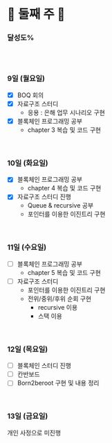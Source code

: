 # 📝 둘째 주 📝

### 달성도%

~~~
~~~

</br>

### 9일 (월요일)
- [x] BOQ 회의
- [x] 자료구조 스터디
  - 응용 : 은해 업무 시나리오 구현
- [x] 블록체인 프로그래밍 공부
  - chapter 3 복습 및 코드 구현

</br>

### 10일 (화요일)
- [x] 블록체인 프로그래밍 공부
  - chapter 4 복습 및 코드 구현
- [x] 자료구조 스터디 진행
  - Queue & recursive 공부
  - 포인터를 이용한 이진트리 구현

</br>

### 11일 (수요일)
- [ ] 블록체인 프로그래밍 공부
  - chapter 5 복습 및 코드 구현
- [ ] 자료구조 스터디
  - 포인터를 이용한 이진트리 구현
  - 전위/중위/후위 순회 구현
    - recursive 이용
    - 스택 이용

</br>

### 12일 (목요일)
- [ ] 블록체인 스터디 진행
- [ ] 칸반보드
- [ ] Born2beroot 구현 및 내용 정리

</br>

### 13일 (금요일)
개인 사정으로 미진행

<br>
